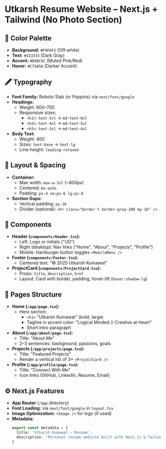 # Utkarsh Resume Website – Next.js + Tailwind (No Photo Section)

## 🎨 Color Palette
- **Background:** `#F9F6F2` (Off‑white)  
- **Text:** `#333333` (Dark Gray)  
- **Accent:** `#D96C6C` (Muted Pink/Red)  
- **Hover:** `#C75A5A` (Darker Accent)

## 🖋️ Typography
- **Font Family:** Roboto Slab (or Poppins) via `next/font/google`  
- **Headings:**  
  - Weight: 600–700  
  - Responsive sizes:  
    - `<h1>`: `text-5xl` → `md:text-6xl`  
    - `<h2>`: `text-4xl` → `md:text-5xl`  
    - `<h3>`: `text-3xl` → `md:text-4xl`  
- **Body Text:**  
  - Weight: 400  
  - Sizes: `text-base` → `text-lg`  
  - Line-height: `leading-relaxed`

## 📐 Layout & Spacing
- **Container:**  
  - Max width: `max-w-3xl` (~800px)  
  - Centered: `mx-auto`  
  - Padding: `px-4 sm:px-6 lg:px-8`  
- **Section Gaps:**  
  - Vertical padding: `py-16`  
  - Divider (optional): `<hr class="border-t border-gray-200 my-16" />`

## 🧩 Components
- **Header (`components/Header.tsx`):**  
  - Left: Logo or initials ("UD")  
  - Right (desktop): Nav links ("Home", "About", "Projects", "Profile")  
  - Mobile: Hamburger button toggles `<MobileMenu />`  
- **Footer (`components/Footer.tsx`):**  
  - Centered text: "© 2025 Utkarsh Kumawat"  
- **ProjectCard (`components/ProjectCard.tsx`):**  
  - Props: `title`, `description`, `href`  
  - Layout: Card with border, padding, hover lift (`hover:shadow-lg`)

## 📄 Pages Structure
- **Home (`/app/page.tsx`):**  
  - Hero section:  
    - `<h1>` "Utkarsh Kumawat" (bold, large)  
    - Tagline in accent color: "Logical Minded // Creative at Heart"  
    - Short intro paragraph
- **About (`/app/about/page.tsx`):**  
  - Title: "About Me"  
  - 2–3 sentences: background, passions, goals  
- **Projects (`/app/projects/page.tsx`):**  
  - Title: "Featured Projects"  
  - Render a vertical list of 3+ `<ProjectCard />`
- **Profile (`/app/profile/page.tsx`):**  
  - Title: "Connect With Me"  
  - Icon links (GitHub, LinkedIn, Resume, Email)

## ⚙️ Next.js Features
- **App Router** (`/app` directory)  
- **Font Loading:** via `next/font/google` in `layout.tsx`  
- **Image Optimization:** `<Image />` for logo (if used)  
- **Metadata:**  
  ```ts
  export const metadata = {
    title: 'Utkarsh Kumawat – Resume',
    description: 'Personal resume website built with Next.js & Tailwind CSS'
  }
  ```